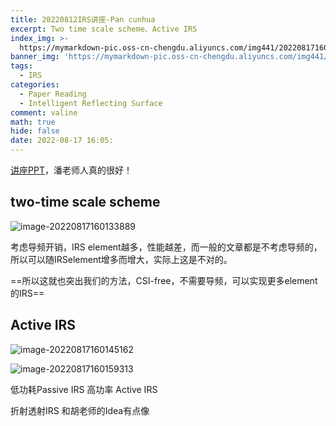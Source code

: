 ```yaml
---
title: 20220812IRS讲座-Pan cunhua
excerpt: Two time scale scheme、Active IRS
index_img: >-
  https://mymarkdown-pic.oss-cn-chengdu.aliyuncs.com/img441/202208171601966.png
banner_img: 'https://mymarkdown-pic.oss-cn-chengdu.aliyuncs.com/img441/1638523690670.jpg'
tags:
  - IRS
categories:
  - Paper Reading 
  - Intelligent Reflecting Surface
comment: valine
math: true
hide: false
date: 2022-08-17 16:05:
---
```


[讲座PPT](./IRSlectureResource/PPTResource.html)，潘老师人真的很好！

## two-time scale scheme

![image-20220817160133889](https://mymarkdown-pic.oss-cn-chengdu.aliyuncs.com/img220/202208171608618.png)

考虑导频开销，IRS element越多，性能越差，而一般的文章都是不考虑导频的，所以可以随IRSelement增多而增大，实际上这是不对的。

 

==所以这就也突出我们的方法，CSI-free，不需要导频，可以实现更多element的IRS==

 

## Active IRS

![image-20220817160145162](https://mymarkdown-pic.oss-cn-chengdu.aliyuncs.com/img220/202208171608733.png)

![image-20220817160159313](https://mymarkdown-pic.oss-cn-chengdu.aliyuncs.com/img220/202208171608599.png)

低功耗Passive IRS     高功率 Active IRS







折射透射IRS 和胡老师的Idea有点像

